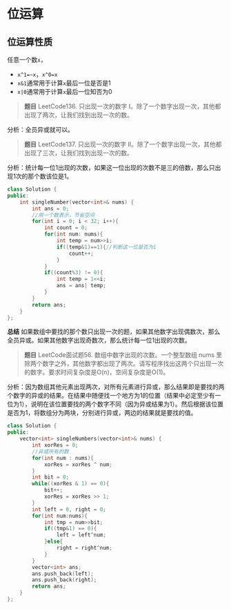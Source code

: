# 位运算

## 位运算性质
任意一个数`x`，
* `x^1=~x`，`x^0=x`
* `x&1`通常用于计算`x`最后一位是否是1
* `x|0`通常用于计算`x`最后一位知否为0


>**题目** LeetCode136. 只出现一次的数字 I。除了一个数字出现一次，其他都出现了两次，让我们找到出现一次的数。

分析：全员异或就可以。

>**题目** LeetCode137. 只出现一次的数字 II。除了一个数字出现一次，其他都出现了三次，让我们找到出现一次的数。 

分析：统计每一位1出现的次数，如果这一位出现的次数不是三的倍数，那么只出现1次的那个数该位是1。

```C++
class Solution {
public:
    int singleNumber(vector<int>& nums) {
        int ans = 0;
        //用一个数表示，节省空间
        for(int i = 0; i < 32; i++){
            int count = 0;
            for(int num: nums){
                int temp = num>>i;
                if((temp&1)==1){//判断这一位是否为1
                    count++;
                }
            }
            if((count%3) != 0){
                int temp = 1<<i;
                ans = ans| temp;
            }
        }
        return ans;
    }
};
```

**总结** 如果数组中要找的那个数只出现一次的题，如果其他数字出现偶数次，那么全员异或。如果其他数字出现奇数次，那么统计每一位1出现的次数。

>**题目** LeetCode面试题56. 数组中数字出现的次数。一个整型数组 nums 里除两个数字之外，其他数字都出现了两次。请写程序找出这两个只出现一次的数字。要求时间复杂度是O(n)，空间复杂度是O(1)。

分析：因为数组其他元素出现两次，对所有元素进行异或，那么结果即是要找的两个数字的异或的结果。在结果中随便找一个地方为1的位置（结果中必定至少有一位为1），说明在该位置要找的两个数字不同（因为异或结果为1）。然后根据该位置是否为1，将数组分为两块，分别进行异或，两边的结果就是要找的值。
```C++
class Solution {
public:
    vector<int> singleNumbers(vector<int>& nums) {
        int xorRes = 0;
        //异或所有的数
        for(int num : nums){
            xorRes = xorRes ^ num;
        }
        int bit = 0;
        while((xorRes & 1) == 0){
            bit++;
            xorRes = xorRes >> 1;
        }
        int left = 0, right = 0;
        for(int num:nums){
            int tmp = num>>bit;
            if((tmp&1) == 0){
                left = left^num;
            }else{
                right = right^num;
            }
        }
        vector<int> ans;
        ans.push_back(left);
        ans.push_back(right);
        return ans;
    }
};
```



